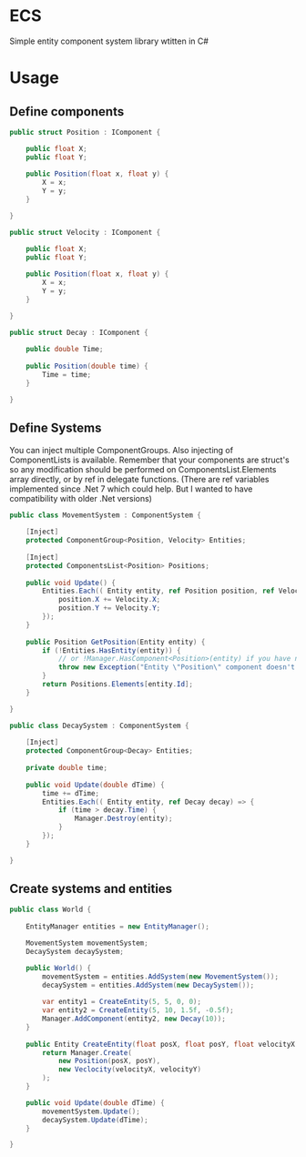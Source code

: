 # ECS
Simple entity component system library wtitten in C#

# Usage

## Define components
```cs
public struct Position : IComponent {

	public float X;
	public float Y;
	
	public Position(float x, float y) {
		X = x;
		Y = y;
	}

}

public struct Velocity : IComponent {

	public float X;
	public float Y;
	
	public Position(float x, float y) {
		X = x;
		Y = y;
	}

}

public struct Decay : IComponent {
	
	public double Time;
	
	public Position(double time) {
		Time = time;
	}

}
```

## Define Systems

You can inject multiple ComponentGroups. Also injecting of ComponentLists is available.
Remember that your components are struct's so any modification should be performed on ComponentsList.Elements array directly, or by ref in delegate functions. (There are ref variables implemented since .Net 7 which could help. But I wanted to have compatibility with older .Net versions)
```cs
public class MovementSystem : ComponentSystem {
	
	[Inject]
	protected ComponentGroup<Position, Velocity> Entities;
	
	[Inject]
	protected ComponentsList<Position> Positions;
	
	public void Update() {
		Entities.Each(( Entity entity, ref Position position, ref Velocity velocity) => {
			position.X += Velocity.X;
			position.Y += Velocity.Y;
		});
	}
	
	public Position GetPosition(Entity entity) {
		if (!Entities.HasEntity(entity)) {
			// or !Manager.HasComponent<Position>(entity) if you have no ComponentGroup with that component
			throw new Exception("Entity \"Position\" component doesn't exist");
		}
		return Positions.Elements[entity.Id];
	}

}

public class DecaySystem : ComponentSystem {
	
	[Inject]
	protected ComponentGroup<Decay> Entities;
	
	private double time;
	
	public void Update(double dTime) {
		time += dTime;
		Entities.Each(( Entity entity, ref Decay decay) => {
			if (time > decay.Time) {
				Manager.Destroy(entity);
			}
		});
	}

}
```

## Create systems and entities
```cs
public class World {
	
	EntityManager entities = new EntityManager();

	MovementSystem movementSystem;
	DecaySystem decaySystem;

	public World() {
		movementSystem = entities.AddSystem(new MovementSystem());
		decaySystem = entities.AddSystem(new DecaySystem());
		
		var entity1 = CreateEntity(5, 5, 0, 0);
		var entity2 = CreateEntity(5, 10, 1.5f, -0.5f);
		Manager.AddComponent(entity2, new Decay(10));
	}
	
	public Entity CreateEntity(float posX, float posY, float velocityX = 0, float velocityY = 0) {
		return Manager.Create(
			new Position(posX, posY),
			new Veclocity(velocityX, velocityY)
		);
	}

	public void Update(double dTime) {
		movementSystem.Update();
		decaySystem.Update(dTime);
	}

}
```
